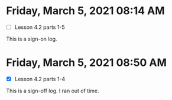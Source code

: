 # Friday, March  5, 2021 08:14 AM
- [ ] Lesson 4.2 parts 1-5
 
This is a sign-on log. 
 
# Friday, March  5, 2021 08:50 AM
- [X] Lesson 4.2 parts 1-4

 
This is a sign-off log. I ran out of time.